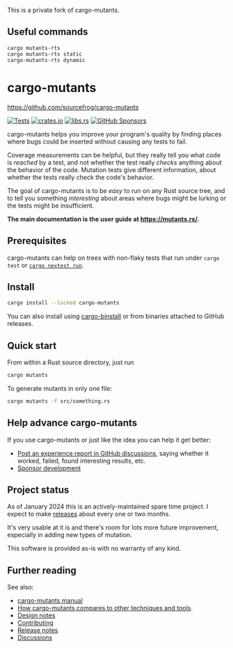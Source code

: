 This is a private fork of cargo-mutants.

## Useful commands
```
cargo mutants-rts
cargo mutants-rts static
cargo-mutants-rts dynamic
```



# cargo-mutants

<https://github.com/sourcefrog/cargo-mutants>

[![Tests](https://github.com/sourcefrog/cargo-mutants/actions/workflows/tests.yml/badge.svg?branch=main&event=push)](https://github.com/sourcefrog/cargo-mutants/actions/workflows/tests.yml?query=branch%3Amain)
[![crates.io](https://img.shields.io/crates/v/cargo-mutants.svg)](https://crates.io/crates/cargo-mutants)
[![libs.rs](https://img.shields.io/badge/libs.rs-cargo--mutants-blue)](https://lib.rs/crates/cargo-mutants)
[![GitHub Sponsors](https://img.shields.io/badge/Sponsor-%E2%9D%A4-%23db61a2.svg?&logo=github&logoColor=white&labelColor=181717&style=flat-square)](https://github.com/sponsors/sourcefrog)

cargo-mutants helps you improve your
program's quality by finding places where bugs could be inserted without
causing any tests to fail.

Coverage measurements can be helpful, but they really tell you what code is
_reached_ by a test, and not whether the test really _checks_ anything about the
behavior of the code. Mutation tests give different information, about whether
the tests really check the code's behavior.

The goal of cargo-mutants is to be _easy_ to run on any Rust source tree, and
to tell you something _interesting_ about areas where bugs might be lurking or
the tests might be insufficient.

**The main documentation is the user guide at <https://mutants.rs/>.**

## Prerequisites

cargo-mutants can help on trees with non-flaky tests that run under `cargo test` or [`cargo nextest run`](https://nexte.st/).

## Install

```sh
cargo install --locked cargo-mutants
```

You can also install using [cargo-binstall](https://github.com/cargo-bins/cargo-binstall) or from binaries attached to GitHub releases.

## Quick start

From within a Rust source directory, just run

```sh
cargo mutants
```

To generate mutants in only one file:

```sh
cargo mutants -f src/something.rs
```

## Help advance cargo-mutants

If you use cargo-mutants or just like the idea you can help it get better:

* [Post an experience report in GitHub discussions](https://github.com/sourcefrog/cargo-mutants/discussions), saying whether it worked, failed, found interesting results, etc.
* [Sponsor development](https://github.com/sponsors/sourcefrog)

## Project status

As of January 2024 this is an actively-maintained spare time project. I expect to make [releases](https://github.com/sourcefrog/cargo-mutants/releases) about every one or two months.

It's very usable at it is and there's room for lots more future improvement,
especially in adding new types of mutation.

This software is provided as-is with no warranty of any kind.

## Further reading

See also:

* [cargo-mutants manual](https://mutants.rs/)
* [How cargo-mutants compares to other techniques and tools](https://github.com/sourcefrog/cargo-mutants/wiki/Compared).
* [Design notes](DESIGN.md)
* [Contributing](CONTRIBUTING.md)
* [Release notes](NEWS.md)
* [Discussions](https://github.com/sourcefrog/cargo-mutants/discussions)
